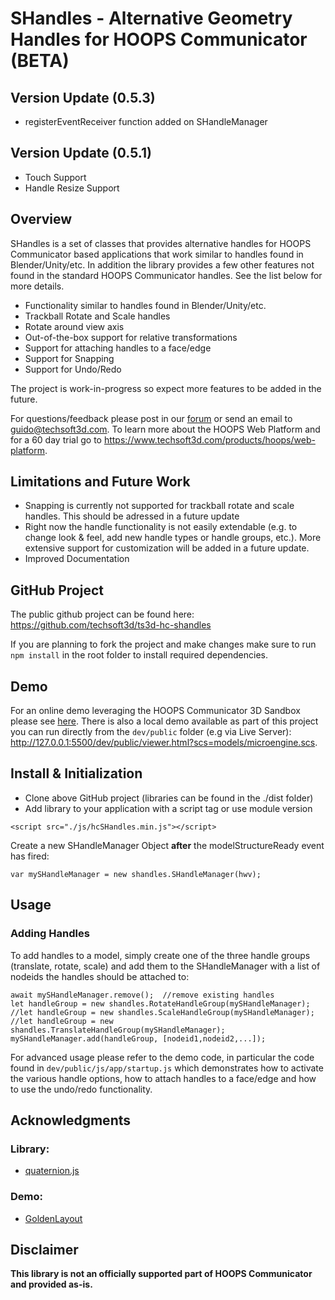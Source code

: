 # SHandles - Alternative Geometry Handles for HOOPS Communicator (BETA)

## Version Update (0.5.3) 
* registerEventReceiver function added on SHandleManager

## Version Update (0.5.1) 
* Touch Support
* Handle Resize Support

## Overview

 SHandles is a set of classes that provides alternative handles for HOOPS Communicator based applications that work similar to handles found in Blender/Unity/etc. In addition the library provides a few other features not found in the standard HOOPS Communicator handles. See the list below for more details. 

* Functionality similar to handles found in Blender/Unity/etc.
* Trackball Rotate and Scale handles
* Rotate around view axis
* Out-of-the-box support for relative transformations
* Support for attaching handles to a face/edge
* Support for Snapping
* Support for Undo/Redo

The project is work-in-progress so expect more features to be added in the future.

For questions/feedback please post in our [forum](https://forum.techsoft3d.com/) or send an email to guido@techsoft3d.com. To learn more about the HOOPS Web Platform and for a 60 day trial go to https://www.techsoft3d.com/products/hoops/web-platform.


## Limitations and Future Work

* Snapping is currently not supported for trackball rotate and scale handles. This should be adressed in a future update
* Right now the handle functionality is not easily extendable (e.g. to change look & feel, add new handle types or handle groups, etc.). More extensive support for customization will be added in a future update.
* Improved Documentation

## GitHub Project

The public github project can be found here:  
https://github.com/techsoft3d/ts3d-hc-shandles

If you are planning to fork the project and make changes make sure to run `npm install` in the root folder to install required dependencies.

## Demo

For an online demo leveraging the HOOPS Communicator 3D Sandbox please see [here](https://3dsandbox.techsoft3d.com/?snippet=2KahUOzbZNj1RAcXB3MXHF). There is also a local demo available as part of this project you can run directly from the `dev/public` folder (e.g via Live Server): http://127.0.0.1:5500/dev/public/viewer.html?scs=models/microengine.scs. 


## Install & Initialization

* Clone above GitHub project (libraries can be found in the ./dist folder)
* Add library to your application with a script tag or use module version
```
<script src="./js/hcSHandles.min.js"></script>
```

Create a new SHandleManager Object **after** the modelStructureReady event has fired:
```
var mySHandleManager = new shandles.SHandleManager(hwv);
```

## Usage
### Adding Handles
To add handles to a model, simply create one of the three handle groups (translate, rotate, scale) and add them to the SHandleManager with a list of nodeids the handles should be attached to:
```
await mySHandleManager.remove();  //remove existing handles
let handleGroup = new shandles.RotateHandleGroup(mySHandleManager);
//let handleGroup = new shandles.ScaleHandleGroup(mySHandleManager);
//let handleGroup = new shandles.TranslateHandleGroup(mySHandleManager);
mySHandleManager.add(handleGroup, [nodeid1,nodeid2,...]);
```

For advanced usage please refer to the demo code, in particular the code found in `dev/public/js/app/startup.js` which demonstrates how to activate the various handle options, how to attach handles to a face/edge and how to use the undo/redo functionality.

## Acknowledgments
### Library:
* [quaternion.js](https://www.npmjs.com/package/quaternion)


### Demo:
* [GoldenLayout](https://golden-layout.com/)

## Disclaimer
**This library is not an officially supported part of HOOPS Communicator and provided as-is.**


